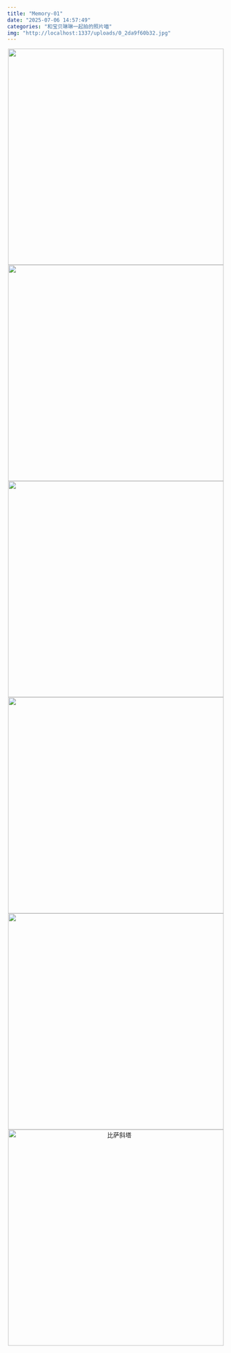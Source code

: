 ```yaml
---
title: "Memory-01"
date: "2025-07-06 14:57:49"
categories: "和宝贝琳琳一起拍的照片喵"
img: "http://localhost:1337/uploads/0_2da9f60b32.jpg"
---
```


<center class="half">
    <img src="https://cdn.jsdelivr.net/gh/Flamigno/Image/images/2789639d2802d4340849cb4fb082a46.jpg" width="500"/>
    <img src="https://cdn.jsdelivr.net/gh/Flamigno/Image/images/6ced16b6a0c6a139f60ea89ace72c74.jpg" width="500"/>
     <img src="https://cdn.jsdelivr.net/gh/Flamigno/Image/images/IMG_3083(20230501-204856).JPG" width="500"/>
    <img src="https://cdn.jsdelivr.net/gh/Flamigno/Image/images/IMG_3878.JPG" width="500"/>
    <img src="https://cdn.jsdelivr.net/gh/Flamigno/Image/images/IMG_3768.JPG" width="500"/>
    <img src="https://cdn.jsdelivr.net/gh/Flamigno/Image/images/IMG_3568.JPG" width="500" alt="比萨斜塔"/>
</center>

